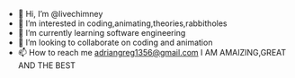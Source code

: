 - 👋 Hi, I’m @livechimney
- 👀 I’m interested in coding,animating,theories,rabbitholes
- 🌱 I’m currently learning software engineering
- 💞️ I’m looking to collaborate on coding and animation
- 📫 How to reach me adriangreg1356@gmail.com
I AM AMAIZING,GREAT AND THE BEST
<!---
livechimney/livechimney is a ✨ special ✨ repository because its `README.md` (this file) appears on your GitHub profile.
You can click the Preview link to take a look at your changes.
--->
